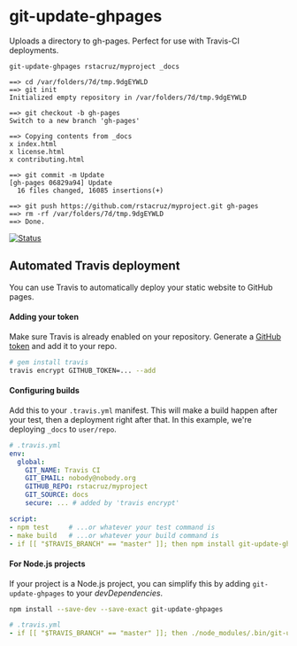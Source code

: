 # git-update-ghpages

Uploads a directory to gh-pages. Perfect for use with Travis-CI deployments.

```
git-update-ghpages rstacruz/myproject _docs
```

```
==> cd /var/folders/7d/tmp.9dgEYWLD
==> git init
Initialized empty repository in /var/folders/7d/tmp.9dgEYWLD

==> git checkout -b gh-pages
Switch to a new branch 'gh-pages'

==> Copying contents from _docs
x index.html
x license.html
x contributing.html

==> git commit -m Update
[gh-pages 06829a94] Update
  16 files changed, 16085 insertions(+)

==> git push https://github.com/rstacruz/myproject.git gh-pages
==> rm -rf /var/folders/7d/tmp.9dgEYWLD
==> Done.
```

[![Status](https://travis-ci.org/user/repo.svg?branch=master)](https://travis-ci.org/user/repo "See test builds")

## Automated Travis deployment

You can use Travis to automatically deploy your static website to GitHub pages.

#### Adding your token

Make sure Travis is already enabled on your repository. Generate a [GitHub token](https://github.com/settings/tokens/new) and add it to your repo.

```sh
# gem install travis
travis encrypt GITHUB_TOKEN=... --add
```

#### Configuring builds

Add this to your `.travis.yml` manifest. This will make a build happen after your test, then a deployment right after that. In this example, we're deploying `_docs` to `user/repo`.

```yaml
# .travis.yml
env:
  global:
    GIT_NAME: Travis CI
    GIT_EMAIL: nobody@nobody.org
    GITHUB_REPO: rstacruz/myproject
    GIT_SOURCE: docs
    secure: ... # added by 'travis encrypt'

script:
- npm test     # ...or whatever your test command is
- make build   # ...or whatever your build command is
- if [[ "$TRAVIS_BRANCH" == "master" ]]; then npm install git-update-ghpages && ./node_modules/.bin/git-update-ghpages -e; fi
```

#### For Node.js projects

If your project is a Node.js project, you can simplify this by adding `git-update-ghpages` to your *devDependencies*.

```sh
npm install --save-dev --save-exact git-update-ghpages
```

```yaml
# .travis.yml
- if [[ "$TRAVIS_BRANCH" == "master" ]]; then ./node_modules/.bin/git-update-ghpages -e; fi
```
